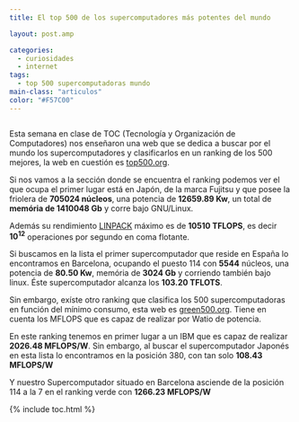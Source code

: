 ```yaml
---
title: El top 500 de los supercomputadores más potentes del mundo

layout: post.amp

categories:
  - curiosidades
  - internet
tags:
  - top 500 supercomputadoras mundo
main-class: "articulos"
color: "#F57C00"
---
```

<div style="text-align: center;">
  <img alt="" src="https://2.bp.blogspot.com/-gIWvFVFFQqs/T0eBr9zRL4I/AAAAAAAACHU/vGXacktGdQc/s400/kcom-main.jpg"  border="0" />
</div>

Esta semana en clase de TOC (Tecnología y Organización de Computadores) nos enseñaron una web que se dedica a buscar por el mundo los supercomputadores y clasificarlos en un ranking de los 500 mejores, la web en cuestión es <a href="http://top500.org/" target="_blank">top500.org</a>.

Si nos vamos a la sección donde se encuentra el ranking podemos ver el que ocupa el primer lugar está en Japón, de la marca Fujitsu y que posee la friolera de **705024 núcleos**, una potencia de **12659.89 Kw**, un total de **memória de 1410048 Gb** y corre bajo GNU/Linux.

Además su rendimiento <a href="http://es.wikipedia.org/wiki/LINPACK" target="_blank">LINPACK</a> máximo es de **10510 TFLOPS**, es decir **10<sup>12</sup>** operaciones por segundo en coma flotante.

Si buscamos en la lista el primer supercomputador que reside en España lo encontramos en Barcelona, ocupando el puesto 114 con **5544** núcleos, una potencia de **80.50 Kw**, memória de **3024 Gb** y corriendo también bajo linux. Éste supercomputador alcanza los **103.20 TFLOTS**.

Sin embargo, exíste otro ranking que clasifica los 500 supercomputadoras en función del mínimo consumo, esta web es <a href="http://www.green500.org/" target="_blank">green500.org</a>. Tiene en cuenta los MFLOPS que es capaz de realizar por Watio de potencia.

En este ranking tenemos en primer lugar a un IBM que es capaz de realizar **2026.48 MFLOPS/W**. Sin embargo, al buscar el supercomputador Japonés en esta lista lo encontramos en la posición 380, con tan solo **108.43 MFLOPS/W**

Y nuestro Supercomputador situado en Barcelona asciende de la posición 114 a la 7 en el ranking verde con **1266.23 MFLOPS/W**



{% include toc.html %}
